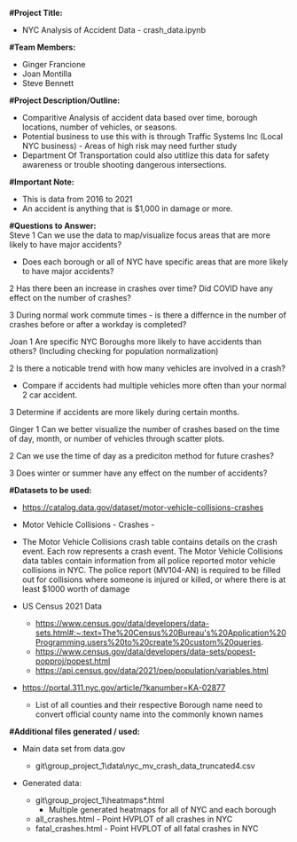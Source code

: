 
**#Project Title:**  
 - NYC Analysis of Accident Data - crash_data.ipynb

**#Team Members:**  
 - Ginger Francione
 - Joan Montilla
 - Steve Bennett

**#Project Description/Outline:**  
 - Comparitive Analysis of accident data based over time, borough locations, number of vehicles, or seasons.
 - Potential business to use this with is through Traffic Systems Inc (Local NYC business) - Areas of high risk may need further study
 - Department Of Transportation could also utitlize this data for safety awareness or trouble shooting dangerous intersections.

**#Important Note:**    
 - This is data from 2016 to 2021
 - An accident is anything that is $1,000 in damage or more.

**#Questions to Answer:**   
Steve
 1 Can we use the data to map/visualize focus areas that are more likely to have major accidents?  
 - Does each borough or all of NYC have specific areas that are more likely to have major accidents?

 2 Has there been an increase in crashes over time?  Did COVID have any effect on the number of crashes?

 3 During normal work commute times - is there a differnce in the number of crashes before or after a workday is completed?

Joan
 1 Are specific NYC Boroughs more likely to have accidents than others? (Including checking for population normalization)

 2 Is there a noticable trend with how many vehicles are involved in a crash? 
 - Compare if accidents had multiple vehicles more often than your normal 2 car accident. 

 3 Determine if accidents are more likely during certain months.

Ginger
 1 Can we better visualize the number of crashes based on the time of day, month, or number of vehicles through scatter plots.

 2 Can we use the time of day as a prediciton method for future crashes?

 3 Does winter or summer have any effect on the number of accidents?


**#Datasets to be used:**  

 - [https://catalog.data.gov/dataset/motor-vehicle-collisions-crashes  ](https://catalog.data.gov/dataset/motor-vehicle-collisions-crashes)
 - Motor Vehicle Collisions - Crashes - 
 - The Motor Vehicle Collisions crash table contains details on the crash event. Each row represents a crash event. The Motor Vehicle Collisions data tables contain information from all police reported motor vehicle collisions in NYC. The police report (MV104-AN) is required to be filled out for collisions where someone is injured or killed, or where there is at least $1000 worth of damage  

 - US Census 2021 Data 
    - https://www.census.gov/data/developers/data-sets.html#:~:text=The%20Census%20Bureau's%20Application%20Programming,users%20to%20create%20custom%20queries.
    - https://www.census.gov/data/developers/data-sets/popest-popproj/popest.html
    - https://api.census.gov/data/2021/pep/population/variables.html

 - https://portal.311.nyc.gov/article/?kanumber=KA-02877  
    - List of all counties and their respective Borough name need to convert official county name into the commonly known names

**#Additional files generated / used:**  
 - Main data set from data.gov
    - git\group_project_1\data\nyc_mv_crash_data_truncated4.csv

 - Generated data:
    - git\group_project_1\heatmaps\*.html
        - Multiple generated heatmaps for all of NYC and each borough
    - all_crashes.html - Point HVPLOT of all crashes in NYC
    - fatal_crashes.html - Point HVPLOT of all fatal crashes in NYC